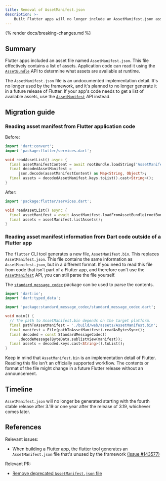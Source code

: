 ```yaml
---
title: Removal of AssetManifest.json
description: >-
    Built Flutter apps will no longer include an AssetManifest.json asset file.
---
```


{% render docs/breaking-changes.md %}

## Summary

Flutter apps included an asset file named `AssetManifest.json`.
This file effectively contains a list of assets.
Application code can read it using the [`AssetBundle`][] API to
determine what assets are available at runtime.

The `AssetManifest.json` file is an undocumented implementation detail.
It's no longer used by the framework, and it's planned to
no longer generate it in a future release of Flutter.
If your app's code needs to get a list of available assets,
use the [`AssetManifest`][] API instead.

## Migration guide

### Reading asset manifest from Flutter application code

Before:

```dart
import 'dart:convert';
import 'package:flutter/services.dart';

void readAssetList() async {
  final assetManifestContent = await rootBundle.loadString('AssetManifest.json');
  final decodedAssetManifest =
      json.decode(assetManifestContent) as Map<String, Object?>;
  final assets = decodedAssetManifest.keys.toList().cast<String>();
}
```

After:

```dart
import 'package:flutter/services.dart';

void readAssetList() async {
  final assetManifest = await AssetManifest.loadFromAssetBundle(rootBundle);
  final assets = assetManifest.listAssets();
}
```

### Reading asset manifest information from Dart code outside of a Flutter app

The `flutter` CLI tool generates a new file, `AssetManifest.bin`.
This replaces `AssetManifest.json`.
This file contains the same information as `AssetManifest.json`,
but in a different format.
If you need to read this file from code that isn't part of a Flutter app, and
therefore can't use the [`AssetManifest`][] API,
you can still parse the file yourself.

The [`standard_message_codec`][] package can be used to parse the contents.

```dart
import 'dart:io';
import 'dart:typed_data';

import 'package:standard_message_codec/standard_message_codec.dart';

void main() {
  // The path to AssetManifest.bin depends on the target platform.
  final pathToAssetManifest = './build/web/assets/AssetManifest.bin';
  final manifest = File(pathToAssetManifest).readAsBytesSync();
  final decoded = const StandardMessageCodec()
      .decodeMessage(ByteData.sublistView(manifest));
  final assets = decoded.keys.cast<String>().toList();
}
```

Keep in mind that `AssetManifest.bin` is an implementation detail of Flutter.
Reading this file isn't an officially supported workflow.
The contents or format of the file might change in
a future Flutter release without an announcement.

## Timeline

`AssetManifest.json` will no longer be generated starting with
the fourth stable release after 3.19 or one year after the release of 3.19,
whichever comes later.

## References

Relevant issues:

* When building a Flutter app, the flutter tool generates an
  `AssetManifest.json` file that's unused by the framework [(Issue #143577)][]

Relevant PR:

* [Remove deprecated `AssetManifest.json` file][PR 172594]

[`AssetBundle`]: {{site.api}}/flutter/services/AssetBundle-class.html
[`AssetManifest`]: {{site.api}}/flutter/services/AssetManifest-class.html
[(Issue #143577)]: {{site.repo.flutter}}/issues/143577
[`standard_message_codec`]: {{site.pub-pkg}}/standard_message_codec
[PR 172594]: {{site.repo.flutter}}/pull/172594
